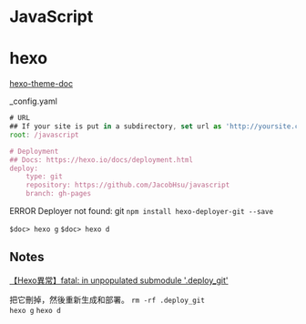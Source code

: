 # JavaScript

# hexo 

[hexo-theme-doc](https://github.com/zalando-incubator/hexo-theme-doc)  

_config.yaml
```js
# URL
## If your site is put in a subdirectory, set url as 'http://yoursite.com/child' and root as '/child/'
root: /javascript

# Deployment
## Docs: https://hexo.io/docs/deployment.html
deploy:
    type: git
    repository: https://github.com/JacobHsu/javascript
    branch: gh-pages
```
ERROR Deployer not found: git
`npm install hexo-deployer-git --save`  

`$doc> hexo g`
`$doc> hexo d`


## Notes

[【Hexo異常】fatal: in unpopulated submodule '.deploy_git'](https://blog.csdn.net/nomasp/article/details/79504699) 

把它刪掉，然後重新生成和部署。
`rm -rf .deploy_git`  
`hexo g`  `hexo d`  
